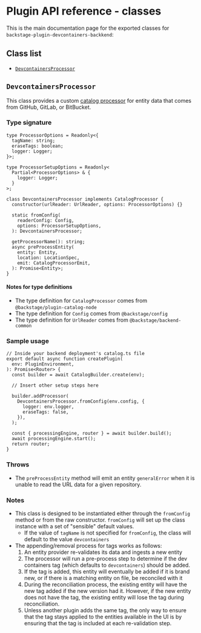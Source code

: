 # Plugin API reference - classes

This is the main documentation page for the exported classes for `backstage-plugin-devcontainers-backkend`:

## Class list

- [`DevcontainersProcessor`](#devcontainersprocessor)

## `DevcontainersProcessor`

This class provides a custom [catalog processor](https://backstage.io/docs/features/software-catalog/external-integrations/#custom-processors) for entity data that comes from GitHub, GitLab, or BitBucket.

### Type signature

```tsx
type ProcessorOptions = Readonly<{
  tagName: string;
  eraseTags: boolean;
  logger: Logger;
}>;

type ProcessorSetupOptions = Readonly<
  Partial<ProcessorOptions> & {
    logger: Logger;
  }
>;

class DevcontainersProcessor implements CatalogProcessor {
  constructor(urlReader: UrlReader, options: ProcessorOptions) {}

  static fromConfig(
    readerConfig: Config,
    options: ProcessorSetupOptions,
  ): DevcontainersProcessor;

  getProcessorName(): string;
  async preProcessEntity(
    entity: Entity,
    location: LocationSpec,
    emit: CatalogProcessorEmit,
  ): Promise<Entity>;
}
```

#### Notes for type definitions

- The type definition for `CatalogProcessor` comes from `@backstage/plugin-catalog-node`
- The type definition for `Config` comes from `@backstage/config`
- The type definition for `UrlReader` comes from `@backstage/backend-common`

### Sample usage

```tsx
// Inside your backend deployment's catalog.ts file
export default async function createPlugin(
  env: PluginEnvironment,
): Promise<Router> {
  const builder = await CatalogBuilder.create(env);

  // Insert other setup steps here

  builder.addProcessor(
    DevcontainersProcessor.fromConfig(env.config, {
      logger: env.logger,
      eraseTags: false,
    }),
  );

  const { processingEngine, router } = await builder.build();
  await processingEngine.start();
  return router;
}
```

### Throws

- The `preProcessEntity` method will emit an entity `generalError` when it is unable to read the URL data for a given repository.

### Notes

- This class is designed to be instantiated either through the `fromConfig` method or from the raw constructor. `fromConfig` will set up the class instance with a set of "sensible" default values.
  - If the value of `tagName` is not specified for `fromConfig`, the class will default to the value `devcontainers`
- The appending/removal process for tags works as follows:
  1.  An entity provider re-validates its data and ingests a new entity
  2.  The processor will run a pre-process step to determine if the dev containers tag (which defaults to `devcontainers`) should be added.
  3.  If the tag is added, this entity will eventually be added if it is brand new, or if there is a matching entity on file, be reconciled with it
  4.  During the reconciliation process, the existing entity will have the new tag added if the new version had it. However, if the new entity does not have the tag, the existing entity will lose the tag during reconciliation.
  5.  Unless another plugin adds the same tag, the only way to ensure that the tag stays applied to the entities available in the UI is by ensuring that the tag is included at each re-validation step.
